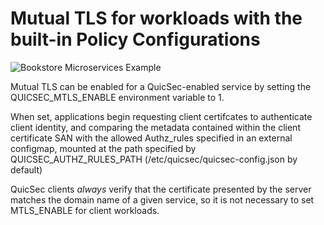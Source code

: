 # Mutual TLS for workloads with the built-in Policy Configurations

![Bookstore Microservices Example](https://quicsec.io/images/desktop/quicsec-kubernetes.png)

Mutual TLS can be enabled for a QuicSec-enabled service by setting the QUICSEC_MTLS_ENABLE environment variable to 1. 

When set, applications begin requesting client certifcates to authenticate client identity, and comparing the metadata contained within the client certificate SAN with the allowed Authz_rules specified in an external configmap, mounted at the path specified by QUICSEC_AUTHZ_RULES_PATH (/etc/quicsec/quicsec-config.json by default)

QuicSec clients _always_ verify that the certificate presented by the server matches the domain name of a given service, so it is not necessary to set MTLS_ENABLE for client workloads.

